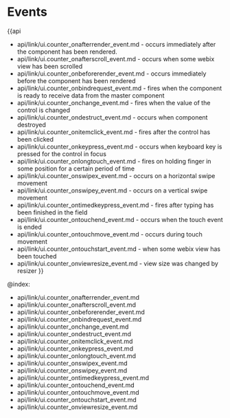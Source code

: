 Events
=======

{{api
- api/link/ui.counter_onafterrender_event.md - occurs immediately after the component has been rendered.
- api/link/ui.counter_onafterscroll_event.md - occurs when some webix view has been scrolled
- api/link/ui.counter_onbeforerender_event.md - occurs immediately before the component has been rendered
- api/link/ui.counter_onbindrequest_event.md - fires when the component is ready to receive data from the master component
- api/link/ui.counter_onchange_event.md - fires when the value of the control is changed
- api/link/ui.counter_ondestruct_event.md - occurs when component destroyed
- api/link/ui.counter_onitemclick_event.md - fires after the control has been clicked
- api/link/ui.counter_onkeypress_event.md - occurs when keyboard key is pressed for the control in focus
- api/link/ui.counter_onlongtouch_event.md - fires on holding finger in some position for a certain period of time
- api/link/ui.counter_onswipex_event.md - occurs on a horizontal swipe movement
- api/link/ui.counter_onswipey_event.md - occurs on a vertical swipe movement
- api/link/ui.counter_ontimedkeypress_event.md - fires after typing has been finished in the field
- api/link/ui.counter_ontouchend_event.md - occurs when the touch event is ended
- api/link/ui.counter_ontouchmove_event.md - occurs during touch movement
- api/link/ui.counter_ontouchstart_event.md - when some webix view has been touched
- api/link/ui.counter_onviewresize_event.md - view size was changed by resizer
}}

@index:
- api/link/ui.counter_onafterrender_event.md
- api/link/ui.counter_onafterscroll_event.md
- api/link/ui.counter_onbeforerender_event.md
- api/link/ui.counter_onbindrequest_event.md
- api/link/ui.counter_onchange_event.md
- api/link/ui.counter_ondestruct_event.md
- api/link/ui.counter_onitemclick_event.md
- api/link/ui.counter_onkeypress_event.md
- api/link/ui.counter_onlongtouch_event.md
- api/link/ui.counter_onswipex_event.md
- api/link/ui.counter_onswipey_event.md
- api/link/ui.counter_ontimedkeypress_event.md
- api/link/ui.counter_ontouchend_event.md
- api/link/ui.counter_ontouchmove_event.md
- api/link/ui.counter_ontouchstart_event.md
- api/link/ui.counter_onviewresize_event.md


